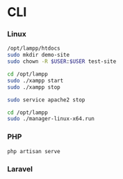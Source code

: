 # CLI

### Linux

```sh
/opt/lampp/htdocs
sudo mkdir demo-site
sudo chown -R $USER:$USER test-site
```

```sh
cd /opt/lampp
sudo ./xampp start
sudo ./xampp stop
```

```sh
sudo service apache2 stop
```

```sh
cd /opt/lampp
sudo ./manager-linux-x64.run
```

### PHP

```sh
php artisan serve
```

### Laravel


